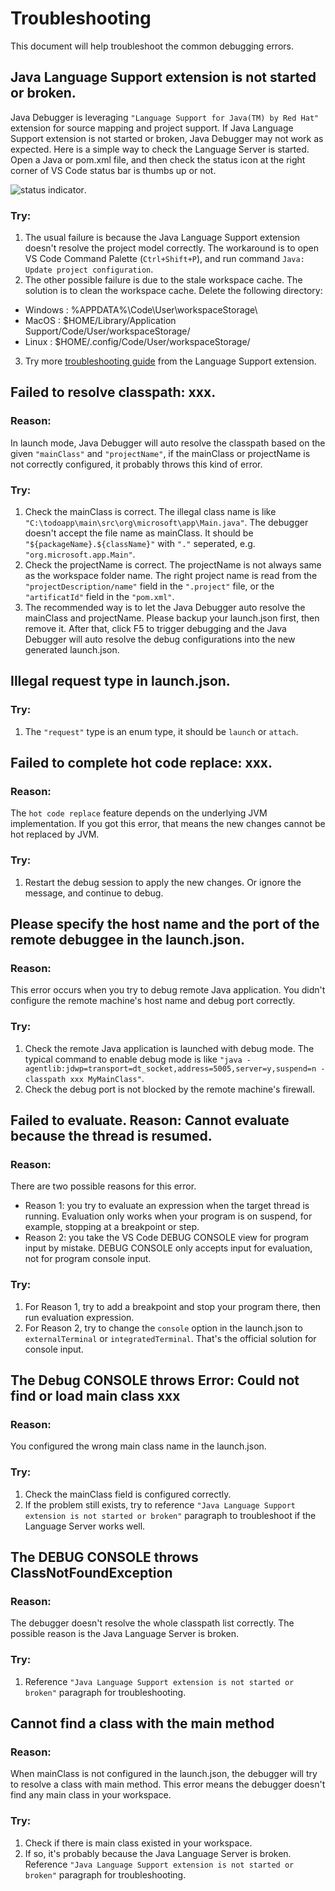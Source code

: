 # Troubleshooting

This document will help troubleshoot the common debugging errors.

## Java Language Support extension is not started or broken.
Java Debugger is leveraging `"Language Support for Java(TM) by Red Hat"` extension for source mapping and project support. If Java Language Support extension is not started or broken, Java Debugger may not work as expected. Here is a simple way to check the Language Server is started. Open a Java or pom.xml file, and then check the status icon at the right corner of VS Code status bar is thumbs up or not.

 ![ status indicator ](https://raw.githubusercontent.com/redhat-developer/vscode-java/master/images/statusMarker.png).

### Try:
1. The usual failure is because the Java Language Support extension doesn't resolve the project model correctly. The workaround is to open VS Code Command Palette (`Ctrl+Shift+P`), and run command `Java: Update project configuration`.
2. The other possible failure is due to the stale workspace cache. The solution is to clean the workspace cache. Delete the following directory:
- Windows : %APPDATA%\Code\User\workspaceStorage\
- MacOS : $HOME/Library/Application Support/Code/User/workspaceStorage/
- Linux : $HOME/.config/Code/User/workspaceStorage/
3. Try more [troubleshooting guide](https://github.com/redhat-developer/vscode-java/wiki/Troubleshooting) from the Language Support extension.

## Failed to resolve classpath: xxx.
### Reason:
In launch mode, Java Debugger will auto resolve the classpath based on the given `"mainClass"` and `"projectName"`, if the mainClass or projectName is not correctly configured, it probably throws this kind of error.

### Try:
1. Check the mainClass is correct. The illegal class name is like `"C:\todoapp\main\src\org\microsoft\app\Main.java"`. The debugger doesn't accept the file name as mainClass. It should be `"${packageName}.${className}"` with `"."` seperated, e.g. `"org.microsoft.app.Main"`.
2. Check the projectName is correct. The projectName is not always same as the workspace folder name. The right project name is read from the `"projectDescription/name"` field in the `".project"` file, or the `"artificatId"` field in the `"pom.xml"`.
3. The recommended way is to let the Java Debugger auto resolve the mainClass and projectName. Please backup your launch.json first, then remove it. After that, click F5 to trigger debugging and the Java Debugger will auto resolve the debug configurations into the new generated launch.json.

## Illegal request type in launch.json.
### Try:
1. The `"request"` type is an enum type, it should be `launch` or `attach`.

## Failed to complete hot code replace: xxx.
### Reason:
The `hot code replace` feature depends on the underlying JVM implementation. If you got this error, that means the new changes cannot be hot replaced by JVM.

### Try:
1. Restart the debug session to apply the new changes. Or ignore the message, and continue to debug.

## Please specify the host name and the port of the remote debuggee in the launch.json.
### Reason:
This error occurs when you try to debug remote Java application. You didn't configure the remote machine's host name and debug port correctly.

### Try:
1. Check the remote Java application is launched with debug mode. The typical command to enable debug mode is like `"java -agentlib:jdwp=transport=dt_socket,address=5005,server=y,suspend=n -classpath xxx MyMainClass"`.
2. Check the debug port is not blocked by the remote machine's firewall.

## Failed to evaluate. Reason: Cannot evaluate because the thread is resumed.
### Reason:
There are two possible reasons for this error. 
- Reason 1: you try to evaluate an expression when the target thread is running. Evaluation only works when your program is on suspend, for example, stopping at a breakpoint or step.
- Reason 2: you take the VS Code DEBUG CONSOLE view for program input by mistake. DEBUG CONSOLE only accepts input for evaluation, not for program console input.

### Try:
1. For Reason 1, try to add a breakpoint and stop your program there, then run evaluation expression.
2. For Reason 2, try to change the `console` option in the launch.json to `externalTerminal` or `integratedTerminal`. That's the official solution for console input.

## The Debug CONSOLE throws Error: Could not find or load main class xxx
### Reason:
You configured the wrong main class name in the launch.json.

### Try:
1. Check the mainClass field is configured correctly.
2. If the problem still exists, try to reference `"Java Language Support extension is not started or broken"` paragraph to troubleshoot if the Language Server works well.

## The DEBUG CONSOLE throws ClassNotFoundException
### Reason:
The debugger doesn't resolve the whole classpath list correctly. The possible reason is the Java Language Server is broken.

### Try:
1. Reference `"Java Language Support extension is not started or broken"` paragraph for troubleshooting.

## Cannot find a class with the main method
### Reason:
When mainClass is not configured in the launch.json, the debugger will try to resolve a class with main method. This error means the debugger doesn't find any main class in your workspace.

### Try:
1. Check if there is main class existed in your workspace.
2. If so, it's probably because the Java Language Server is broken. Reference `"Java Language Support extension is not started or broken"` paragraph for troubleshooting.
